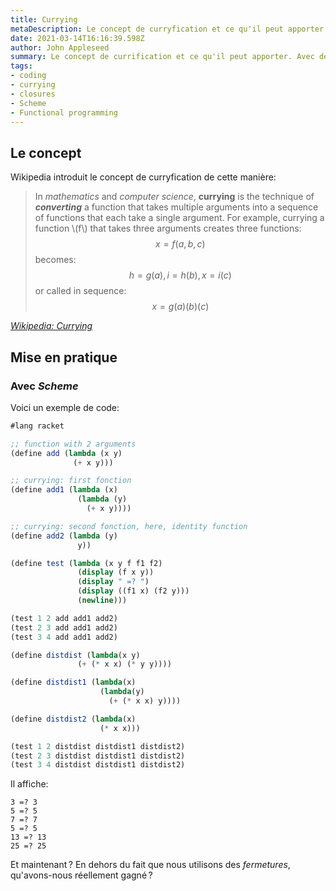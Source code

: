 ```yaml
---
title: Currying
metaDescription: Le concept de curryfication et ce qu'il peut apporter.
date: 2021-03-14T16:16:39.598Z
author: John Appleseed
summary: Le concept de currification et ce qu'il peut apporter. Avec des exemples en Scheme.
tags:
- coding
- currying
- closures
- Scheme
- Functional programming
---
```


## Le concept
Wikipedia introduit le concept de curryfication de cette manière:

> In _mathematics_ and _computer science_, **currying** is the technique of ***converting*** a function that takes multiple arguments into a sequence of functions that each take a single argument. For example, currying a function \\(f\\) that takes three arguments creates three functions:
$$x = f ( a , b , c )$$
> becomes:
$$h = g ( a ), i = h ( b ), x = i ( c )$$
> or called in sequence:
$$x = g ( a ) ( b ) ( c )$$

<cite>
    <a href="https://en.wikipedia.org/wiki/Currying">Wikipedia: Currying</a>
</cite>

## Mise en pratique
### Avec _Scheme_
Voici un exemple de code:

```scheme
#lang racket

;; function with 2 arguments
(define add (lambda (x y)
              (+ x y)))

;; currying: first fonction
(define add1 (lambda (x)
               (lambda (y)
                 (+ x y))))

;; currying: second fonction, here, identity function
(define add2 (lambda (y)
               y))

(define test (lambda (x y f f1 f2)
               (display (f x y))
               (display " =? ")
               (display ((f1 x) (f2 y)))
               (newline)))

(test 1 2 add add1 add2)
(test 2 3 add add1 add2)
(test 3 4 add add1 add2)

(define distdist (lambda(x y)
               (+ (* x x) (* y y))))

(define distdist1 (lambda(x)
                    (lambda(y)
                      (+ (* x x) y))))

(define distdist2 (lambda(x)
                    (* x x)))

(test 1 2 distdist distdist1 distdist2)
(test 2 3 distdist distdist1 distdist2)
(test 3 4 distdist distdist1 distdist2)
```

Il affiche:

```
3 =? 3
5 =? 5
7 =? 7
5 =? 5
13 =? 13
25 =? 25
```

Et maintenant ? En dehors du fait que nous utilisons des _fermetures_, qu'avons-nous réellement gagné ?
